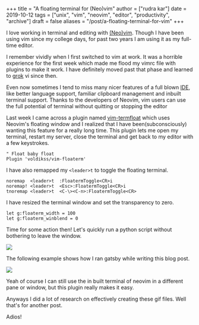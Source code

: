 +++
title = "A floating terminal for (Neo)vim"
author = ["rudra kar"]
date = 2019-10-12
tags = ["unix", "vim", "neovim", "editor", "productivity", "archive"]
draft = false
aliases = "/post/a-floating-terminal-for-vim"
+++

I love working in terminal and editing with
[(Neo)vim](https://neovim.io/). Though I have been using vim since my
college days, for past two years I am using it as my full-time editor.

I remember vividly when I first switched to vim at work. It was a
horrible experience for the first week which made me flood my vimrc file
with plugins to make it work. I have definitely moved past that phase
and learned to [grok](https://stackoverflow.com/questions/1218390/what-is-your-most-productive-shortcut-with-vim/1220118#1220118) vi since then.

Even now sometimes I tend to miss many nicer features of a full blown
[IDE](https://en.wikipedia.org/wiki/Integrated_development_environment),
like better language support, familiar clipboard management and inbuilt
terminal support. Thanks to the developers of Neovim, vim users can use
the full potential of terminal without quitting or stopping the editor

Last week I came across a plugin named
[vim-termfloat](https://github.com/voldikss/vim-floaterm) which uses
Neovim's floating window and I realized that I have been(subconsciously)
wanting this feature for a really long time. This plugin lets me open my
terminal, restart my server, close the terminal and get back to my
editor with a few keystrokes.

```vim
" Float baby float
Plugin 'voldikss/vim-floaterm'
```

I have also remapped my `<leader>t` to toggle the floating terminal.

```vim
noremap  <leader>t  :FloatermToggle<CR>i
noremap! <leader>t  <Esc>:FloatermToggle<CR>i
tnoremap <leader>t  <C-\><C-n>:FloatermToggle<CR>
```

I have resized the terminal window and set the transparency to zero.

```vim
let g:floaterm_width = 100
let g:floaterm_winblend = 0
```

Time for some action then! Let's quickly run a python script without
bothering to leave the window.

<div class="post-image">
  <img src="/images/py-demo.gif" />
</div>

The following example shows how I ran gatsby while writing this blog
post.

<div class="post-image">
  <img src="/images/gatsby-dev.gif" />
</div>

Yeah of course I can still use the in built terminal of neovim in a
different pane or window, but this plugin really makes it easy.

Anyways I did a lot of research on effectively creating these gif files.
Well that's for another post.

Adios!
